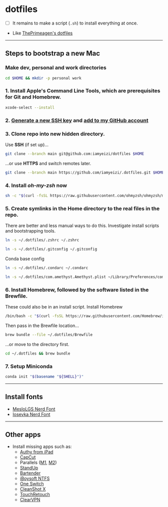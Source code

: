 # dotfiles

-   [ ] It remains to make a script (`.sh`) to install everything at once.
-   Like [ThePrimeagen's dotfiles](https://github.com/ThePrimeagen/.dotfiles)

---

## Steps to bootstrap a new Mac

### Make dev, personal and work directories

```zsh
cd $HOME && mkdir -p personal work
```

### 1. Install Apple's Command Line Tools, which are prerequisites for Git and Homebrew.

```zsh
xcode-select --install
```

### 2. [Generate a new SSH key](https://docs.github.com/en/authentication/connecting-to-github-with-ssh/generating-a-new-ssh-key-and-adding-it-to-the-ssh-agent) and [add to my GitHub account](https://docs.github.com/en/authentication/connecting-to-github-with-ssh/adding-a-new-ssh-key-to-your-github-account)

### 3. Clone repo into new hidden directory.

Use **SSH** (if set up)...

```zsh
git clone --branch main git@github.com:iamyeizi/dotfiles $HOME
```

...or use **HTTPS** and switch remotes later.

```zsh
git clone --branch main https://github.com/iamyeizi/.dotfiles.git $HOME
```

### 4. Install **_oh-my-zsh_** now

```zsh
sh -c "$(curl -fsSL https://raw.githubusercontent.com/ohmyzsh/ohmyzsh/master/tools/install.sh)"
```

### 5. Create symlinks in the Home directory to the real files in the repo.

There are better and less manual ways to do this. Investigate install scripts and bootstrapping tools.

```zsh
ln -s ~/.dotfiles/.zshrc ~/.zshrc
```

```zsh
ln -s ~/.dotfiles/.gitconfig ~/.gitconfig
```

Conda base config

```zsh
ln -s ~/.dotfiles/.condarc ~/.condarc
```

```zsh
ln -s ~/.dotfiles/com.amethyst.Amethyst.plist ~/Library/Preferences/com.amethyst.Amethyst.plist

```

### 6. Install Homebrew, followed by the software listed in the Brewfile.

These could also be in an install script. Install Homebrew

```zsh
/bin/bash -c "$(curl -fsSL https://raw.githubusercontent.com/Homebrew/install/HEAD/install.sh)"
```

Then pass in the Brewfile location...

```zsh
brew bundle --file ~/.dotfiles/Brewfile
```

...or move to the directory first.

```zsh
cd ~/.dotfiles && brew bundle
```

### 7. Setup Miniconda

```zsh
conda init "$(basename "${SHELL}")"
```

---

## Install fonts

-   [MesloLGS Nerd Font](https://www.nerdfonts.com/font-downloads)
-   [Iosevka Nerd Font](https://www.nerdfonts.com/font-downloads)

---

## Other apps

-   Install missing apps such as:
    -   [Authy from iPad](https://apps.apple.com/ar/app/twilio-authy/id494168017?l=en)
    -   [CapCut](https://apps.apple.com/ar/app/capcut-video-editor/id1500855883?l=en)
    -   Parallels ([M1](https://haxmac.cc/?s=parallels), [M2](https://nmac.to/search/?q=parallels#gsc.tab=0&gsc.q=parallels&gsc.page=1))
    -   [StandUp](https://apps.apple.com/ar/app/standup/id1439378680?l=en&mt=12)
    -   [Bartender](https://setapp.com/apps/bartender)
    -   [iBoysoft NTFS](https://setapp.com/apps/iboysoft-ntfs-for-mac)
    -   [One Switch](https://setapp.com/apps/one-switch)
    -   [CleanShot X](https://setapp.com/apps/cleanshot)
    -   [TouchRetouch](https://setapp.com/apps/touchretouch)
    -   [ClearVPN](https://setapp.com/apps/clearvpn)
